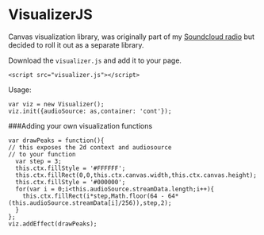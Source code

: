 VisualizerJS
============

Canvas visualization library, was originally part of my [Soundcloud radio](http://zxc.fi/) but decided to roll it out as a separate library.

Download the ```visualizer.js``` and add it to your page.

```
<script src="visualizer.js"></script>
```

Usage:
```
var viz = new Visualizer();
viz.init({audioSource: as,container: 'cont'}); 
```

###Adding your own visualization functions

```
var drawPeaks = function(){
// this exposes the 2d context and audiosource
// to your function
  var step = 3;
  this.ctx.fillStyle = '#FFFFFF';
  this.ctx.fillRect(0,0,this.ctx.canvas.width,this.ctx.canvas.height);
  this.ctx.fillStyle = '#000000';
  for(var i = 0;i<this.audioSource.streamData.length;i++){
    this.ctx.fillRect(i*step,Math.floor(64 - 64*(this.audioSource.streamData[i]/256)),step,2);
  }
};
viz.addEffect(drawPeaks);
```
